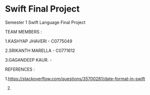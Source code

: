 # Swift Final Project
Semester 1 Swift Language Final Project

TEAM MEMBERS :

1.KASHYAP JHAVERI   - C0775049

2.SRIKANTH MARELLA  - C0771612

3.GAGANDEEP KAUR.   -





REFERENCES :

1.https://stackoverflow.com/questions/35700281/date-format-in-swift

2.
